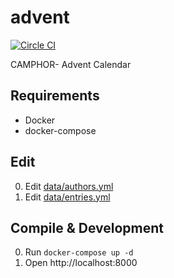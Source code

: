 advent
======

[![Circle CI](https://circleci.com/gh/camphor-/advent.svg?style=shield&circle-token=b81bec23b8042e1a5cdd85f15fedcdc6bd3058b3)](https://circleci.com/gh/camphor-/advent)

CAMPHOR- Advent Calendar

Requirements
------------
- Docker
- docker-compose

Edit
----
0. Edit [data/authors.yml](data/authors.yml)
0. Edit [data/entries.yml](data/entries.yml)

Compile & Development
---------------------
0. Run `docker-compose up -d`
0. Open http://localhost:8000
